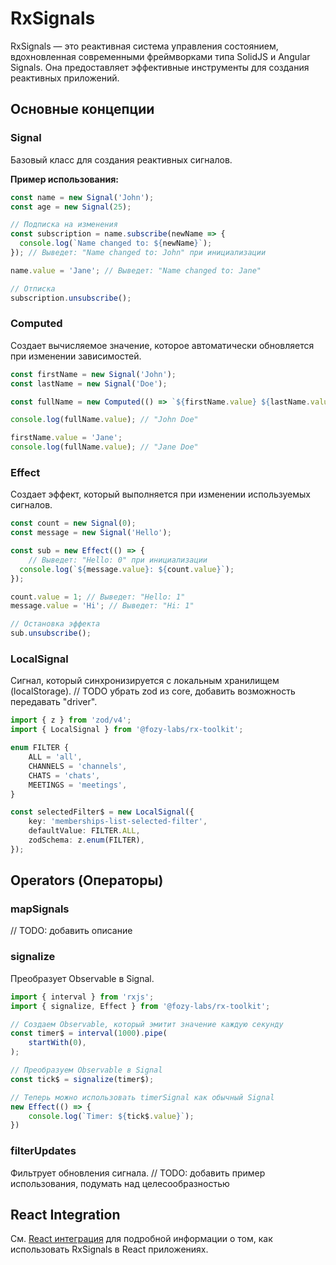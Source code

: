 # RxSignals

RxSignals — это реактивная система управления состоянием, вдохновленная современными фреймворками типа SolidJS и Angular Signals. Она предоставляет эффективные инструменты для создания реактивных приложений.

## Основные концепции

### Signal

Базовый класс для создания реактивных сигналов.

**Пример использования:**

```typescript
const name = new Signal('John');
const age = new Signal(25);

// Подписка на изменения
const subscription = name.subscribe(newName => {
  console.log(`Name changed to: ${newName}`);
}); // Выведет: "Name changed to: John" при инициализации

name.value = 'Jane'; // Выведет: "Name changed to: Jane"

// Отписка
subscription.unsubscribe();
```

### Computed

Создает вычисляемое значение, которое автоматически обновляется при изменении зависимостей.

```typescript
const firstName = new Signal('John');
const lastName = new Signal('Doe');

const fullName = new Computed(() => `${firstName.value} ${lastName.value}`);

console.log(fullName.value); // "John Doe"

firstName.value = 'Jane';
console.log(fullName.value); // "Jane Doe"
```

### Effect

Создает эффект, который выполняется при изменении используемых сигналов.

```typescript
const count = new Signal(0);
const message = new Signal('Hello');

const sub = new Effect(() => {
    // Выведет: "Hello: 0" при инициализации
  console.log(`${message.value}: ${count.value}`);
});

count.value = 1; // Выведет: "Hello: 1"
message.value = 'Hi'; // Выведет: "Hi: 1"

// Остановка эффекта
sub.unsubscribe();
```

### LocalSignal

Сигнал, который синхронизируется с локальным хранилищем (localStorage).
// TODO убрать zod из core, добавить возможность передавать "driver".

```typescript
import { z } from 'zod/v4';
import { LocalSignal } from '@fozy-labs/rx-toolkit';

enum FILTER {
    ALL = 'all',
    CHANNELS = 'channels',
    CHATS = 'chats',
    MEETINGS = 'meetings',
}

const selectedFilter$ = new LocalSignal({
    key: 'memberships-list-selected-filter',
    defaultValue: FILTER.ALL,
    zodSchema: z.enum(FILTER),
});
```

## Operators (Операторы)

### mapSignals
// TODO: добавить описание


### signalize

Преобразует Observable в Signal.

```typescript
import { interval } from 'rxjs';
import { signalize, Effect } from '@fozy-labs/rx-toolkit';

// Создаем Observable, который эмитит значение каждую секунду
const timer$ = interval(1000).pipe(
    startWith(0),
);

// Преобразуем Observable в Signal
const tick$ = signalize(timer$);

// Теперь можно использовать timerSignal как обычный Signal
new Effect(() => {
    console.log(`Timer: ${tick$.value}`);
})
```

### filterUpdates

Фильтрует обновления сигнала.
// TODO: добавить пример использования, подумать над целесообразностью

## React Integration

См. [React интеграция](../usage/react/README.md) для подробной информации о том, как использовать RxSignals в React приложениях.
